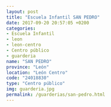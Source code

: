 ```yaml
---
layout: post
title: "Escuela Infantil SAN PEDRO"
date: 2017-09-20 20:57:05 +0200
categories:
- Escuela Infantil
- leon
- leon-centro
- Centro público
- guarderia
name: "SAN PEDRO"
province: "León"
location: "León Centro"
code: "24018830"
type: "Centro público"
img: guarderia.jpg
permalink: /guarderias/san-pedro.html
---
```

